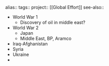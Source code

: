 alias::
tags::
project:: [[Global Effort]] 
see-also::

- World War 1
	- Discovery of oil in middle east?
- World War 2
	- Japan
	- Middle East, BP, Aramco
- Iraq-Afghanistan
- Syria
- Ukraine
-